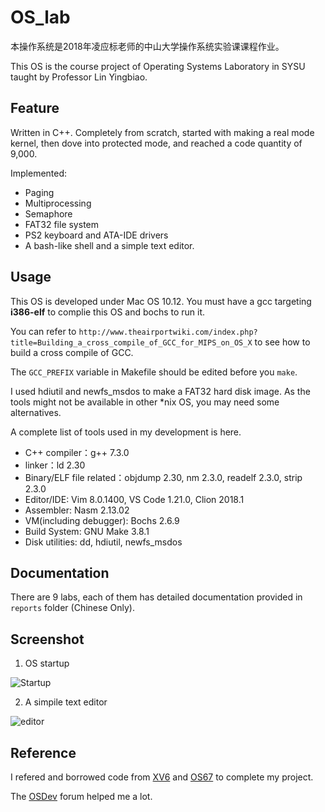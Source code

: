 # OS_lab
本操作系统是2018年凌应标老师的中山大学操作系统实验课课程作业。

This OS is the course project of Operating Systems Laboratory in SYSU taught by Professor Lin Yingbiao.

## Feature

Written in C++. Completely from scratch, started with making a real mode kernel, then dove into protected mode, and reached a code quantity of 9,000.

Implemented:
- Paging
- Multiprocessing
- Semaphore
- FAT32 file system
- PS2 keyboard and ATA-IDE drivers
- A bash-like shell and a simple text editor.

## Usage

This OS is developed under Mac OS 10.12. You must have a gcc targeting **i386-elf** to complie this OS and bochs to run it.

You can refer to 
`http://www.theairportwiki.com/index.php?title=Building_a_cross_compile_of_GCC_for_MIPS_on_OS_X` to see how to build a cross compile of GCC.

The `GCC_PREFIX` variable in Makefile should be edited before you `make`.

I used hdiutil and newfs_msdos to make a FAT32 hard disk image. As the tools might not be available in other *nix OS, you may need some alternatives.

A complete list of tools used in my development is here.

- C++ compiler：g++ 7.3.0
- linker：ld 2.30
- Binary/ELF file related：objdump 2.30, nm 2.3.0, readelf 2.3.0, strip 2.3.0
- Editor/IDE: Vim 8.0.1400, VS Code 1.21.0, Clion 2018.1
- Assembler: Nasm 2.13.02
- VM(including debugger): Bochs 2.6.9
- Build System: GNU Make 3.8.1
- Disk utilities: dd, hdiutil, newfs_msdos

## Documentation
There are 9 labs, each of them has detailed documentation provided in `reports` folder (Chinese Only).

## Screenshot

1. OS startup

![Startup](reports/os_lab9/Startup.png)

2. A simpile text editor

![editor](reports/os_lab9/editor.png)



## Reference
I refered and borrowed code from [XV6](https://github.com/mit-pdos/xv6-public) and [OS67](https://github.com/SilverRainZ/OS67) to complete my project.

The [OSDev](https://wiki.osdev.org/Expanded_Main_Page) forum helped me a lot.
